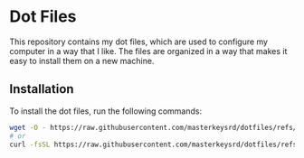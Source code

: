 # Dot Files

This repository contains my dot files, which are used to configure my computer
in a way that I like. The files are organized in a way that makes it easy to
install them on a new machine.

## Installation

To install the dot files, run the following commands:

```bash
wget -O - https://raw.githubusercontent.com/masterkeysrd/dotfiles/refs/heads/master/install.sh | bash
# or
curl -fsSL https://raw.githubusercontent.com/masterkeysrd/dotfiles/refs/heads/master/install.sh | bash
```
